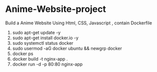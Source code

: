 # Anime-Website-project
Build a Anime Website Using Html, CSS, Javascript , contain Dockerfile
1. sudo apt-get update -y  
2. sudo apt-get install docker.io  -y
3. sudo systemctl status docker 
4. sudo usermod -aG docker ubuntu && newgrp docker
5. docker ps
6. docker build -t nginx-app .
7. docker run -d -p 80:80 nginx-app
